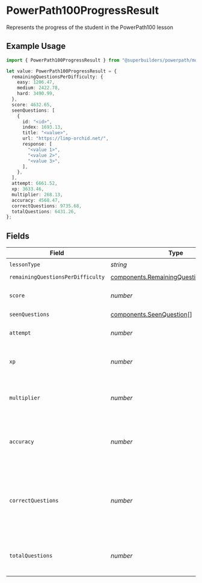 # PowerPath100ProgressResult

Represents the progress of the student in the PowerPath100 lesson

## Example Usage

```typescript
import { PowerPath100ProgressResult } from "@superbuilders/powerpath/models/components";

let value: PowerPath100ProgressResult = {
  remainingQuestionsPerDifficulty: {
    easy: 1206.47,
    medium: 2422.78,
    hard: 3490.99,
  },
  score: 4632.65,
  seenQuestions: [
    {
      id: "<id>",
      index: 1693.13,
      title: "<value>",
      url: "https://limp-orchid.net/",
      response: [
        "<value 1>",
        "<value 2>",
        "<value 3>",
      ],
    },
  ],
  attempt: 6661.52,
  xp: 3633.46,
  multiplier: 268.13,
  accuracy: 4568.47,
  correctQuestions: 9735.68,
  totalQuestions: 6431.26,
};
```

## Fields

| Field                                                                                                    | Type                                                                                                     | Required                                                                                                 | Description                                                                                              |
| -------------------------------------------------------------------------------------------------------- | -------------------------------------------------------------------------------------------------------- | -------------------------------------------------------------------------------------------------------- | -------------------------------------------------------------------------------------------------------- |
| `lessonType`                                                                                             | *string*                                                                                                 | :heavy_check_mark:                                                                                       | N/A                                                                                                      |
| `remainingQuestionsPerDifficulty`                                                                        | [components.RemainingQuestionsPerDifficulty](../../models/components/remainingquestionsperdifficulty.md) | :heavy_check_mark:                                                                                       | N/A                                                                                                      |
| `score`                                                                                                  | *number*                                                                                                 | :heavy_check_mark:                                                                                       | The current score for this attempt                                                                       |
| `seenQuestions`                                                                                          | [components.SeenQuestion](../../models/components/seenquestion.md)[]                                     | :heavy_check_mark:                                                                                       | N/A                                                                                                      |
| `attempt`                                                                                                | *number*                                                                                                 | :heavy_check_mark:                                                                                       | The attempt number                                                                                       |
| `xp`                                                                                                     | *number*                                                                                                 | :heavy_check_mark:                                                                                       | The XP the student has earned in the lesson                                                              |
| `multiplier`                                                                                             | *number*                                                                                                 | :heavy_check_mark:                                                                                       | The multiplier for the student's XP                                                                      |
| `accuracy`                                                                                               | *number*                                                                                                 | :heavy_check_mark:                                                                                       | The accuracy of the student's attempted questions                                                        |
| `correctQuestions`                                                                                       | *number*                                                                                                 | :heavy_check_mark:                                                                                       | The number of correct questions the student has answered in the lesson                                   |
| `totalQuestions`                                                                                         | *number*                                                                                                 | :heavy_check_mark:                                                                                       | The total number of questions in the lesson                                                              |